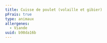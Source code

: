 ```yaml
---
title: Cuisse de poulet (volaille et gibier)
pFrais: true
type: animaux
allergenes:
  - Viande
uuid: b98da16b
---
```


